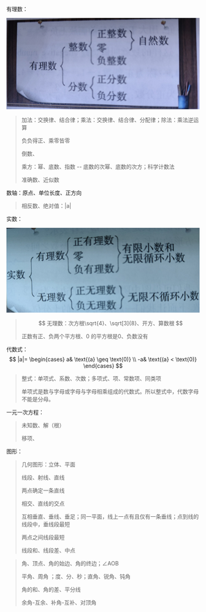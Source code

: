 有理数：

![image-20220411210020390](image-20220411210020390.png)

> 加法：交换律、结合律；乘法：交换律、结合律、分配律；除法：乘法逆运算
>
> 负负得正、乘零皆零
>
> 倒数、
>
> 乘方：幂、底数、指数 -- 底数的次幂、底数的次方；科学计数法 
>
> 准确数、近似数



数轴：原点、单位长度、正方向

> 相反数、绝对值：|a|



实数：

![image-20220411214955302](image-20220411214955302.png)

> $$
> 无理数：次方根\sqrt{4}、\sqrt[3]{8}、开方、算数根
> $$
>
> 正数有正、负两个平方根、0 的平方根是0、负数没有



代数式：
$$
|a|= 
\begin{cases}
a& \text{(a} \geq \text{0)}
\\ -a& \text{(a} < \text{0)}
\end{cases}
$$
> 整式：单项式、系数、次数；多项式、项、常数项、同类项
>
> 单项式是数与字母或字母与字母相乘组成的代数式。所以整式中，代数字母不能是分母。



一元一次方程：

> 未知数、解（根）
>
> 移项、



图形：

> 几何图形：立体、平面
>
> 线段、射线、直线
>
> 两点确定一条直线
>
> 相交、直线的交点
>
> 互相垂直、垂线、垂足；同一平面，线上一点有且仅有一条垂线；点到线的线段中，垂线段最短
>
> 两点之间线段最短
>
> 线段和、线段差、中点

> 角、顶点、角的始边、角的终边；∠AOB
>
> 平角、周角 ；度、分、秒；直角、锐角、钝角
>
> 角的和、角的差、平分线
>
> 余角-互余、补角-互补、对顶角

